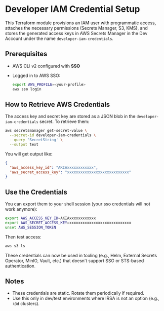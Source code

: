 # Developer IAM Credential Setup

This Terraform module provisions an IAM user with programmatic access, attaches the necessary permissions (Secrets Manager, S3, KMS), and stores the generated access keys in AWS Secrets Manager in the Dev Account under the name `developer-iam-credentials`.

## Prerequisites

- AWS CLI v2 configured with **SSO**
- Logged in to AWS SSO:
  
  ```bash
  export AWS_PROFILE=<your-profile>
  aws sso login
  ```

## How to Retrieve AWS Credentials

The access key and secret key are stored as a JSON blob in the `developer-iam-credentials` secret. To retrieve them:

```bash
aws secretsmanager get-secret-value \
  --secret-id developer-iam-credentials \
  --query 'SecretString' \
  --output text
```

You will get output like:

```json
{
  "aws_access_key_id": "AKIAxxxxxxxxxxxx",
  "aws_secret_access_key": "xxxxxxxxxxxxxxxxxxxxxxxxxxxx"
}
```

## Use the Credentials

You can export them to your shell session (your sso credentials will not work anymore):

```bash
export AWS_ACCESS_KEY_ID=AKIAxxxxxxxxxxxx
export AWS_SECRET_ACCESS_KEY=xxxxxxxxxxxxxxxxxxxxxxxxxxxx
unset AWS_SESSION_TOKEN
```

Then test access:

```bash
aws s3 ls
```

These credentials can now be used in tooling (e.g., Helm, External Secrets Operator, MinIO, Vault, etc.) that doesn't support SSO or STS-based authentication.


## Notes

* These credentials are static. Rotate them periodically if required.
* Use this only in dev/test environments where IRSA is not an option (e.g., `k3d` clusters).
